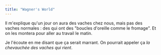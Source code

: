 ```yaml
---
title: "Wagner's World"
---
```


Il m'explique qu'un jour on aura des vaches chez nous, mais pas des vaches
normales : des qui ont des "boucles d'oreille comme le fromage". Et on les
montera pour aller au travail le matin.

Je l'écoute en me disant que ça serait marrant. On pourrait appeler ça _la
chevauchée des vaches qui rient_.
